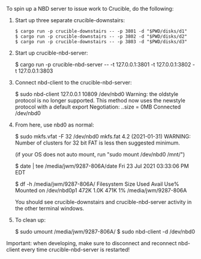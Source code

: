 To spin up a NBD server to issue work to Crucible, do the following:

1. Start up three separate crucible-downstairs:

       $ cargo run -p crucible-downstairs -- -p 3801 -d "$PWD/disks/d1"
       $ cargo run -p crucible-downstairs -- -p 3802 -d "$PWD/disks/d2"
       $ cargo run -p crucible-downstairs -- -p 3803 -d "$PWD/disks/d3"

1. Start up crucible-nbd-server:

    $ cargo run -p crucible-nbd-server -- -t 127.0.0.1:3801 -t 127.0.0.1:3802 -t 127.0.0.1:3803

1. Connect nbd-client to the crucible-nbd-server:

    $ sudo nbd-client 127.0.0.1 10809 /dev/nbd0
    Warning: the oldstyle protocol is no longer supported.
    This method now uses the newstyle protocol with a default export
    Negotiation: ..size = 0MB
    Connected /dev/nbd0

1. From here, use nbd0 as normal:

    $ sudo mkfs.vfat -F 32 /dev/nbd0
    mkfs.fat 4.2 (2021-01-31)
    WARNING: Number of clusters for 32 bit FAT is less then suggested minimum.

    (if your OS does not auto mount, run "sudo mount /dev/nbd0 /mnt/")

    $ date | tee /media/jwm/9287-806A/date
    Fri 23 Jul 2021 03:33:06 PM EDT

    $ df -h /media/jwm/9287-806A/
    Filesystem      Size  Used Avail Use% Mounted on
    /dev/nbd0p1     472K  1.0K  471K   1% /media/jwm/9287-806A

   You should see crucible-downstairs and crucible-nbd-server activity in the other terminal windows.

1. To clean up:

    $ sudo umount /media/jwm/9287-806A/
    $ sudo nbd-client -d /dev/nbd0

Important: when developing, make sure to disconnect and reconnect nbd-client every time crucible-nbd-server is restarted!

